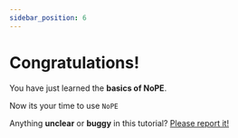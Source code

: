 ```yaml
---
sidebar_position: 6
---
```


# Congratulations!

You have just learned the **basics of NoPE**.

Now its your time to use `NoPE`

Anything **unclear** or **buggy** in this tutorial? [Please report it!](https://github.com/ZeMA-gGmbH/NoPE-JS/issues)
